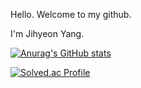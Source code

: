 Hello. Welcome to my github.

I'm Jihyeon Yang.


[![Anurag's GitHub stats](https://github-readme-stats.vercel.app/api?username=YSoori)](https://github.com/YSoori/github-readme-stats)

[![Solved.ac Profile](http://mazassumnida.wtf/api/v2/generate_badge?boj=yang3518)](https://solved.ac/yang3518/)
<!---
YSoori/YSoori is a ✨ special ✨ repository because its `README.md` (this file) appears on your GitHub profile.
You can click the Preview link to take a look at your changes.
--->

